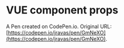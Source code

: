 # VUE component props

A Pen created on CodePen.io. Original URL: [https://codepen.io/jravas/pen/GmNeXO](https://codepen.io/jravas/pen/GmNeXO).


